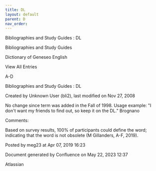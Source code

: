 ```yaml
---
title: DL
layout: default
parent: D
nav_order:
---
```


Bibliographies and Study Guides : DL

Bibliographies and Study Guides

Dictionary of Geneseo English

View All Entries

A-D

Bibliographies and Study Guides : DL

Created by  Unknown User (bli2), last modified on Nov 27, 2008

No change since term was added in the Fall of 1998. Usage example: &quot;I don't want my friends to find out, so keep it on the DL.&quot; Brognano

Comments:

Based on survey results, 100% of participants could define the word; indicating that the word is not obsolete (M Gillanders, A-F, 2019).

Posted by meg23 at Apr 07, 2019 16:23

Document generated by Confluence on May 22, 2023 12:37

Atlassian
